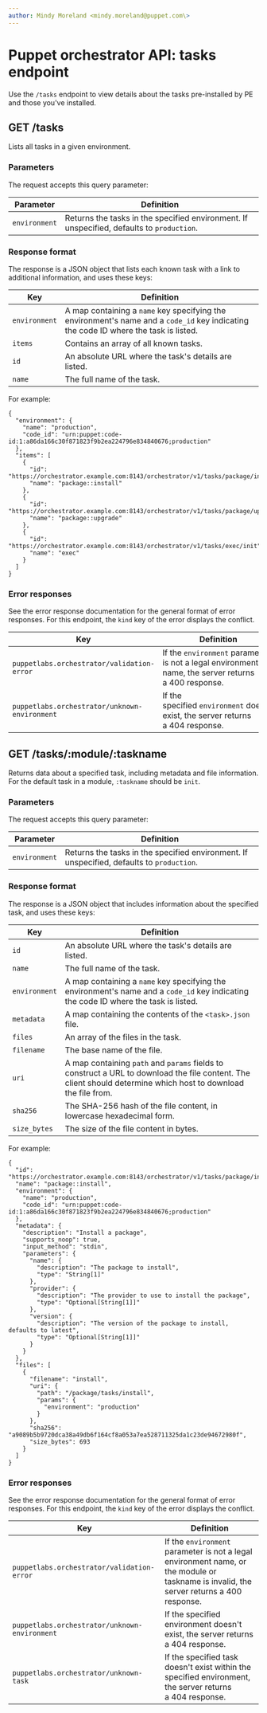 ```yaml
---
author: Mindy Moreland <mindy.moreland@puppet.com\>
---
```


# Puppet orchestrator API: tasks endpoint

Use the `/tasks` endpoint to view details about the tasks pre-installed by PE and those you've installed.

## GET /tasks

Lists all tasks in a given environment.

### Parameters

The request accepts this query parameter:

|Parameter|Definition|
|---------|----------|
|`environment`|Returns the tasks in the specified environment. If unspecified, defaults to `production`.|

### Response format

The response is a JSON object that lists each known task with a link to additional information, and uses these keys:

|Key|Definition|
|---|----------|
|`environment`|A map containing a `name` key specifying the environment's name and a `code_id` key indicating the code ID where the task is listed.|
|`items`|Contains an array of all known tasks.|
|`id`|An absolute URL where the task's details are listed.|
|`name`|The full name of the task.|

For example:

```
{
  "environment": {
    "name": "production",
    "code_id": "urn:puppet:code-id:1:a86da166c30f871823f9b2ea224796e834840676;production"
  },
  "items": [
    {
      "id": "https://orchestrator.example.com:8143/orchestrator/v1/tasks/package/install",
      "name": "package::install"
    },
    {
      "id": "https://orchestrator.example.com:8143/orchestrator/v1/tasks/package/upgrade",
      "name": "package::upgrade"
    },
    {
      "id": "https://orchestrator.example.com:8143/orchestrator/v1/tasks/exec/init",
      "name": "exec"
    }
  ]
}
```

### Error responses

See the error response documentation for the general format of error responses. For this endpoint, the `kind` key of the error displays the conflict.

|Key|Definition|
|---|----------|
|`puppetlabs.orchestrator/validation-error`|If the `environment` parameter is not a legal environment name, the server returns a 400 response.|
|`puppetlabs.orchestrator/unknown-environment`|If the specified `environment` doesn't exist, the server returns a 404 response.|

## GET /tasks/:module/:taskname

Returns data about a specified task, including metadata and file information. For the default task in a module, `:taskname` should be `init`.

### Parameters

The request accepts this query parameter:

|Parameter|Definition|
|---------|----------|
|`environment`|Returns the tasks in the specified environment. If unspecified, defaults to `production`.|

### Response format

The response is a JSON object that includes information about the specified task, and uses these keys:

|Key|Definition|
|---|----------|
|`id`|An absolute URL where the task's details are listed.|
|`name`|The full name of the task.|
|`environment`|A map containing a `name` key specifying the environment's name and a `code_id` key indicating the code ID where the task is listed.|
|`metadata`|A map containing the contents of the `<task>.json` file.|
|`files`|An array of the files in the task.|
|`filename`|The base name of the file.|
|`uri`|A map containing `path` and `params` fields to construct a URL to download the file content. The client should determine which host to download the file from.|
|`sha256`|The SHA-256 hash of the file content, in lowercase hexadecimal form.|
|`size_bytes`|The size of the file content in bytes.|

For example:

```
{
  "id": "https://orchestrator.example.com:8143/orchestrator/v1/tasks/package/install",
  "name": "package::install",
  "environment": {
    "name": "production",
    "code_id": "urn:puppet:code-id:1:a86da166c30f871823f9b2ea224796e834840676;production"
  },
  "metadata": {
    "description": "Install a package",
    "supports_noop": true,
    "input_method": "stdin",
    "parameters": {
      "name": {
        "description": "The package to install",
        "type": "String[1]"
      },
      "provider": {
        "description": "The provider to use to install the package",
        "type": "Optional[String[1]]"
      },
      "version": {
        "description": "The version of the package to install, defaults to latest",
        "type": "Optional[String[1]]"
      }
    }
  },
  "files": [
    {
      "filename": "install",
      "uri": {
        "path": "/package/tasks/install",
        "params": {
          "environment": "production"
        }
      },
      "sha256": "a9089b5b9720dca38a49db6f164cf8a053a7ea528711325da1c23de94672980f",
      "size_bytes": 693
    }
  ]
}
```

### Error responses

See the error response documentation for the general format of error responses. For this endpoint, the `kind` key of the error displays the conflict.

|Key|Definition|
|---|----------|
|`puppetlabs.orchestrator/validation-error`|If the `environment` parameter is not a legal environment name, or the module or taskname is invalid, the server returns a 400 response.|
|`puppetlabs.orchestrator/unknown-environment`|If the specified environment doesn't exist, the server returns a 404 response.|
|`puppetlabs.orchestrator/unknown-task`|If the specified task doesn't exist within the specified environment, the server returns a 404 response.|

